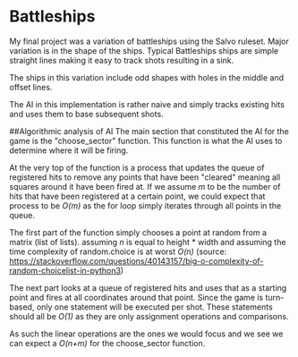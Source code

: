 # Battleships
My final project was a variation of battleships using the Salvo ruleset. Major variation is in the shape of the ships.
Typical Battleships ships are simple straight lines making it easy to track shots resulting in a sink.

The ships in this variation include odd shapes with holes in the middle and offset lines.

The AI in this implementation is rather naive and simply tracks existing hits and uses them to base subsequent shots.

##Algorithmic analysis of AI
The main section that constituted the AI for the game is the "choose_sector" function. This function is what the AI uses to determine where it will be firing.

At the very top of the function is a process that updates the queue of registered hits to remove any points that have been "cleared" meaning all squares around it have been fired at.
If we assume _m_ to be the number of hits that have been registered at a certain point, we could expect that process to be _O(m)_ as the for loop simply iterates through all points in the queue.


The first part of the function simply chooses a point at random from a matrix (list of lists).
assuming _n_ is equal to height * width and assuming the time complexity of random.choice is at worst _O(n)_ (source: https://stackoverflow.com/questions/40143157/big-o-complexity-of-random-choicelist-in-python3)

The next part looks at a queue of registered hits and uses that as a starting point and fires at all coordinates around that point. Since the game is turn-based, only one statement will be executed per shot.
These statements should all be _O(1)_ as they are only assignment operations and comparisons.

As such the linear operations are the ones we would focus and we see we can expect a _O(n+m)_ for the choose_sector function.

